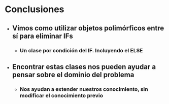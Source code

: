 # Conclusiones


- ## Vimos como utilizar objetos polimórficos entre sí para eliminar IFs
  - ### Un clase por condición del IF. Incluyendo el ELSE
- ## Encontrar estas clases nos pueden ayudar a pensar sobre el dominio del problema
  - ### Nos ayudan a extender nuestros conocimiento, sin modificar el conocimiento previo
